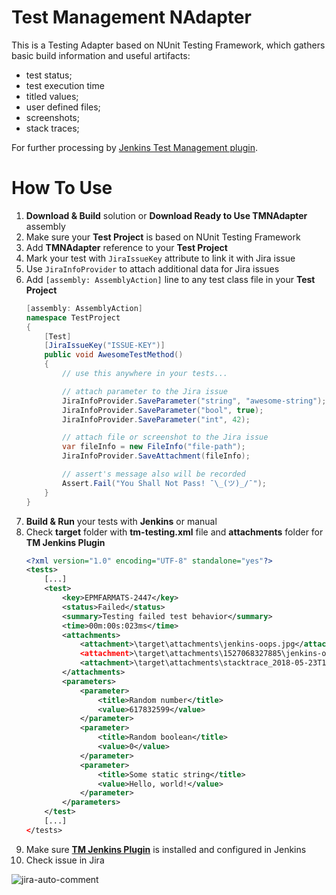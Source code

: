 # Test Management NAdapter
This is a Testing Adapter based on NUnit Testing Framework, which gathers basic build information and useful artifacts:
*  test status;
*  test execution time
*  titled values;
*  user defined files;
*  screenshots;
*  stack traces;

For further processing by [Jenkins Test Management plugin](https://github.com/teo-rakan/test-management-jenkins-plugin).

# How To Use
1. **Download & Build** solution or **Download Ready to Use TMNAdapter** assembly
2. Make sure your **Test Project** is based on NUnit Testing Framework
3. Add **TMNAdapter** reference to your **Test Project**
4. Mark your test with `JiraIssueKey` attribute to link it with Jira issue
5. Use `JiraInfoProvider` to attach additional data for Jira issues
6. Add `[assembly: AssemblyAction]` line to any test class file in your **Test Project**
	```csharp
	[assembly: AssemblyAction]
	namespace TestProject
	{
		[Test]
		[JiraIssueKey("ISSUE-KEY")]
		public void AwesomeTestMethod()
		{
			// use this anywhere in your tests...

			// attach parameter to the Jira issue
			JiraInfoProvider.SaveParameter("string", "awesome-string");
			JiraInfoProvider.SaveParameter("bool", true);
			JiraInfoProvider.SaveParameter("int", 42);

			// attach file or screenshot to the Jira issue
			var fileInfo = new FileInfo("file-path");
			JiraInfoProvider.SaveAttachment(fileInfo);

			// assert's message also will be recorded
			Assert.Fail("You Shall Not Pass! ¯\_(ツ)_/¯");
		}
	}
	```
7. **Build & Run** your tests with **Jenkins** or manual
8. Check **target** folder with **tm-testing.xml** file and **attachments** folder for **TM Jenkins Plugin**
	```xml
	<?xml version="1.0" encoding="UTF-8" standalone="yes"?>
	<tests>
		[...]
	    <test>
		    <key>EPMFARMATS-2447</key>
			<status>Failed</status>
		    <summary>Testing failed test behavior</summary>
		    <time>00m:00s:023ms</time>
		    <attachments>
			    <attachment>\target\attachments\jenkins-oops.jpg</attachment
			    <attachment>\target\attachments\1527068327885\jenkins-oops.jpg</attachment>
			    <attachment>\target\attachments\stacktrace_2018-05-23T12-38-47.897.txt</attachment>
			</attachments>
			<parameters>
				<parameter>
					<title>Random number</title>
					<value>617832599</value>
				</parameter>
				<parameter>
					<title>Random boolean</title>
			        <value>0</value>
				</parameter>
				<parameter>
					<title>Some static string</title>
					<value>Hello, world!</value>
				</parameter>
			</parameters>
		</test>
		[...]
	</tests>
	```
9. Make sure [**TM Jenkins Plugin**](https://github.com/teo-rakan/test-management-jenkins-plugin) is installed and configured in Jenkins
10. Check issue in Jira

![jira-auto-comment](/uploads/25f8de4d7e0e854834c595d2cb4699f6/jira-auto-comment.jpg)

